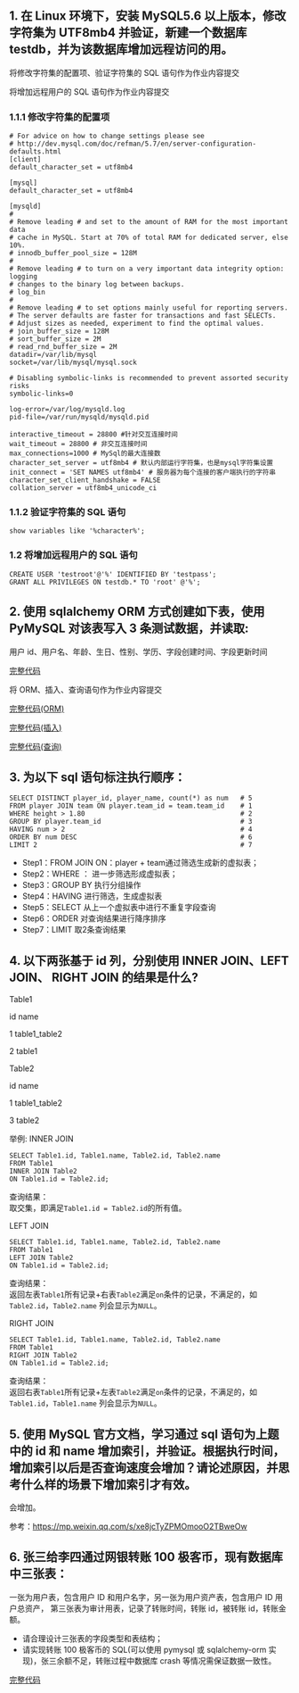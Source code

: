 ## 1. 在 Linux 环境下，安装 MySQL5.6 以上版本，修改字符集为 UTF8mb4 并验证，新建一个数据库 testdb，并为该数据库增加远程访问的用。

将修改字符集的配置项、验证字符集的 SQL 语句作为作业内容提交

将增加远程用户的 SQL 语句作为作业内容提交


### 1.1.1 修改字符集的配置项

```
# For advice on how to change settings please see
# http://dev.mysql.com/doc/refman/5.7/en/server-configuration-defaults.html
[client]
default_character_set = utf8mb4

[mysql]
default_character_set = utf8mb4

[mysqld]
#
# Remove leading # and set to the amount of RAM for the most important data
# cache in MySQL. Start at 70% of total RAM for dedicated server, else 10%.
# innodb_buffer_pool_size = 128M
#
# Remove leading # to turn on a very important data integrity option: logging
# changes to the binary log between backups.
# log_bin
#
# Remove leading # to set options mainly useful for reporting servers.
# The server defaults are faster for transactions and fast SELECTs.
# Adjust sizes as needed, experiment to find the optimal values.
# join_buffer_size = 128M
# sort_buffer_size = 2M
# read_rnd_buffer_size = 2M
datadir=/var/lib/mysql
socket=/var/lib/mysql/mysql.sock

# Disabling symbolic-links is recommended to prevent assorted security risks
symbolic-links=0

log-error=/var/log/mysqld.log
pid-file=/var/run/mysqld/mysqld.pid

interactive_timeout = 28800 #针对交互连接时间
wait_timeout = 28800 # 非交互连接时间
max_connections=1000 # MySql的最大连接数
character_set_server = utf8mb4 # 默认内部运行字符集，也是mysql字符集设置 
init_connect = 'SET NAMES utf8mb4' # 服务器为每个连接的客户端执行的字符串
character_set_client_handshake = FALSE
collation_server = utf8mb4_unicode_ci
```

### 1.1.2 验证字符集的 SQL 语句

```
show variables like '%character%';
```

### 1.2 将增加远程用户的 SQL 语句
```
CREATE USER 'testroot'@'%' IDENTIFIED BY 'testpass';
GRANT ALL PRIVILEGES ON testdb.* TO 'root' @'%';
```


## 2. 使用 sqlalchemy ORM 方式创建如下表，使用 PyMySQL 对该表写入 3 条测试数据，并读取:

用户 id、用户名、年龄、生日、性别、学历、字段创建时间、字段更新时间

[完整代码](https://github.com/wanmich/Python006-006/blob/main/week03/create_table_sqlalchemy.py)

将 ORM、插入、查询语句作为作业内容提交

[完整代码(ORM)](https://github.com/wanmich/Python006-006/blob/main/week03/create_table_sqlalchemy.py.py)

[完整代码(插入)](https://github.com/wanmich/Python006-006/blob/main/week03/insert_pymysql.py)

[完整代码(查询)](https://github.com/wanmich/Python006-006/blob/main/week03/query_pymysql.py)

## 3. 为以下 sql 语句标注执行顺序：

```
SELECT DISTINCT player_id, player_name, count(*) as num   # 5
FROM player JOIN team ON player.team_id = team.team_id    # 1
WHERE height > 1.80                                       # 2
GROUP BY player.team_id                                   # 3
HAVING num > 2                                            # 4
ORDER BY num DESC                                         # 6
LIMIT 2                                                   # 7
```
- Step1：FROM JOIN ON：player + team通过筛选生成新的虚拟表；
- Step2：WHERE ： 进一步筛选形成虚拟表；
- Step3：GROUP BY 执行分组操作
- Step4：HAVING 进行筛选，生成虚拟表
- Step5：SELECT 从上一个虚拟表中进行不重复字段查询
- Step6：ORDER 对查询结果进行降序排序
- Step7：LIMIT 取2条查询结果


## 4. 以下两张基于 id 列，分别使用 INNER JOIN、LEFT JOIN、 RIGHT JOIN 的结果是什么?

Table1

id name

1 table1_table2

2 table1

Table2

id name

1 table1_table2

3 table2

举例: INNER JOIN
```
SELECT Table1.id, Table1.name, Table2.id, Table2.name
FROM Table1
INNER JOIN Table2
ON Table1.id = Table2.id;
```
查询结果：  
取交集，即满足`Table1.id = Table2.id`的所有值。

LEFT JOIN
```
SELECT Table1.id, Table1.name, Table2.id, Table2.name
FROM Table1
LEFT JOIN Table2
ON Table1.id = Table2.id;
```
查询结果：  
返回左表`Table1`所有记录+右表`Table2`满足`on`条件的记录，不满足的，如`Table2.id`，`Table2.name` 列会显示为`NULL`。

RIGHT JOIN
```
SELECT Table1.id, Table1.name, Table2.id, Table2.name
FROM Table1
RIGHT JOIN Table2
ON Table1.id = Table2.id;
```
查询结果：  
返回右表`Table1`所有记录+左表`Table2`满足`on`条件的记录，不满足的，如`Table1.id`，`Table1.name` 列会显示为`NULL`。


## 5. 使用 MySQL 官方文档，学习通过 sql 语句为上题中的 id 和 name 增加索引，并验证。根据执行时间，增加索引以后是否查询速度会增加？请论述原因，并思考什么样的场景下增加索引才有效。

会增加。

参考：https://mp.weixin.qq.com/s/xe8jcTyZPMOmooO2TBweOw

## 6. 张三给李四通过网银转账 100 极客币，现有数据库中三张表：

一张为用户表，包含用户 ID 和用户名字，另一张为用户资产表，包含用户 ID 用户总资产，
第三张表为审计用表，记录了转账时间，转账 id，被转账 id，转账金额。

- 请合理设计三张表的字段类型和表结构；
- 请实现转账 100 极客币的 SQL(可以使用 pymysql 或 sqlalchemy-orm 实现)，张三余额不足，转账过程中数据库 crash 等情况需保证数据一致性。

[完整代码](https://github.com/wanmich/Python006-006/blob/main/week03/transfer.py)